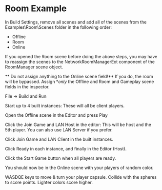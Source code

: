 # Room Example

In Build Settings, remove all scenes and add all of the scenes from the Examples\Room\Scenes folder in the following order:
-	Offline
-	Room
-	Online

If you opened the Room scene before doing the above steps, you may have to reassign the scenes to the NetworkRoomManagerExt component of the RoomManager scene object.

** Do not assign anything to the Online scene field!**  If you do, the room will be bypassed.  Assign **only* the Offline and Room and Gameplay scene fields in the inspector.

File -> Build and Run

Start up to 4 built instances:  These will all be client players.

Open the Offline scene in the Editor and press Play

Click the Join Game and LAN Host in the editor: This will be host and the 5th player.  You can also use LAN Server if you prefer.

Click Join Game and LAN Client in the built instances.

Click Ready in each instance, and finally in the Editor (Host).

Click the Start Game button when all players are ready.

You should now be in the Online scene with your players of random color.

WASDQE keys to move & turn your player capsule.
Collide with the spheres to score points.
Lighter colors score higher.

